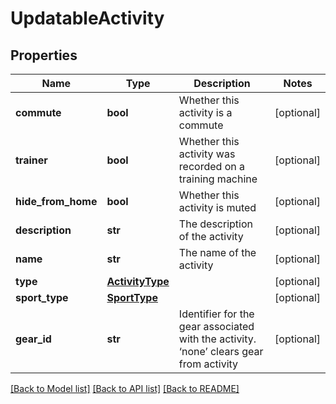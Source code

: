 # UpdatableActivity

## Properties
Name | Type | Description | Notes
------------ | ------------- | ------------- | -------------
**commute** | **bool** | Whether this activity is a commute | [optional] 
**trainer** | **bool** | Whether this activity was recorded on a training machine | [optional] 
**hide_from_home** | **bool** | Whether this activity is muted | [optional] 
**description** | **str** | The description of the activity | [optional] 
**name** | **str** | The name of the activity | [optional] 
**type** | [**ActivityType**](ActivityType.md) |  | [optional] 
**sport_type** | [**SportType**](SportType.md) |  | [optional] 
**gear_id** | **str** | Identifier for the gear associated with the activity. ‘none’ clears gear from activity | [optional] 

[[Back to Model list]](../README.md#documentation-for-models) [[Back to API list]](../README.md#documentation-for-api-endpoints) [[Back to README]](../README.md)

